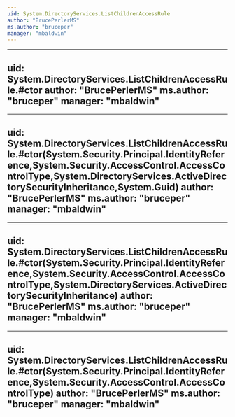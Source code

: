 ```yaml
---
uid: System.DirectoryServices.ListChildrenAccessRule
author: "BrucePerlerMS"
ms.author: "bruceper"
manager: "mbaldwin"
---
```


---
uid: System.DirectoryServices.ListChildrenAccessRule.#ctor
author: "BrucePerlerMS"
ms.author: "bruceper"
manager: "mbaldwin"
---

---
uid: System.DirectoryServices.ListChildrenAccessRule.#ctor(System.Security.Principal.IdentityReference,System.Security.AccessControl.AccessControlType,System.DirectoryServices.ActiveDirectorySecurityInheritance,System.Guid)
author: "BrucePerlerMS"
ms.author: "bruceper"
manager: "mbaldwin"
---

---
uid: System.DirectoryServices.ListChildrenAccessRule.#ctor(System.Security.Principal.IdentityReference,System.Security.AccessControl.AccessControlType,System.DirectoryServices.ActiveDirectorySecurityInheritance)
author: "BrucePerlerMS"
ms.author: "bruceper"
manager: "mbaldwin"
---

---
uid: System.DirectoryServices.ListChildrenAccessRule.#ctor(System.Security.Principal.IdentityReference,System.Security.AccessControl.AccessControlType)
author: "BrucePerlerMS"
ms.author: "bruceper"
manager: "mbaldwin"
---
